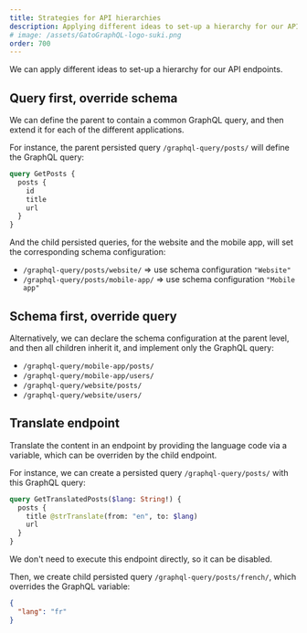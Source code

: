 ```yaml
---
title: Strategies for API hierarchies
description: Applying different ideas to set-up a hierarchy for our API endpoints.
# image: /assets/GatoGraphQL-logo-suki.png
order: 700
---
```


We can apply different ideas to set-up a hierarchy for our API endpoints.

## Query first, override schema

We can define the parent to contain a common GraphQL query, and then extend it for each of the different applications.

For instance, the parent persisted query `/graphql-query/posts/` will define the GraphQL query:

```graphql
query GetPosts {
  posts {
    id
    title
    url
  }
}
```

And the child persisted queries, for the website and the mobile app, will set the corresponding schema configuration:

- `/graphql-query/posts/website/` => use schema configuration `"Website"`
- `/graphql-query/posts/mobile-app/` => use schema configuration `"Mobile app"`

## Schema first, override query

Alternatively, we can declare the schema configuration at the parent level, and then all children inherit it, and implement only the GraphQL query:

- `/graphql-query/mobile-app/posts/`
- `/graphql-query/mobile-app/users/`
- `/graphql-query/website/posts/`
- `/graphql-query/website/users/`

## Translate endpoint

Translate the content in an endpoint by providing the language code via a variable, which can be overriden by the child endpoint.

For instance, we can create a persisted query `/graphql-query/posts/` with this GraphQL query:

```graphql
query GetTranslatedPosts($lang: String!) {
  posts {
    title @strTranslate(from: "en", to: $lang)
    url
  }
}
```

We don't need to execute this endpoint directly, so it can be disabled.

Then, we create child persisted query `/graphql-query/posts/french/`, which overrides the GraphQL variable:

```json
{
  "lang": "fr"
}
```